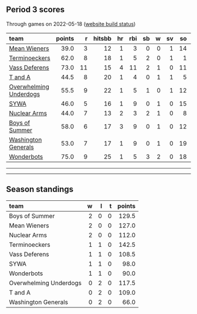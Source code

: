 

## Period 3 scores

Through games on 2022-05-18 ([website build status](https://github.com/brian-bot/pl-site/actions))


|team                                              | points|  r| hitsbb| hr| rbi| sb|  w| sv| so|   era|  whip|
|:-------------------------------------------------|------:|--:|------:|--:|---:|--:|--:|--:|--:|-----:|-----:|
|[Mean Wieners](./meanwieners)                     |   39.0|  3|     12|  1|   3|  0|  0|  1| 14| 2.000| 1.333|
|[Terminoeckers](./terminoeckers)                  |   62.0|  8|     18|  1|   5|  2|  0|  1|  1| 0.000| 0.333|
|[Vass Deferens](./vassdeferens)                   |   73.0| 11|     15|  4|  11|  2|  1|  0| 11| 1.636| 0.727|
|[T and A](./tanda)                                |   44.5|  8|     20|  1|   4|  0|  1|  1|  5| 5.625| 1.875|
|[Overwhelming Underdogs](./overwhelmingunderdogs) |   55.5|  9|     22|  1|   5|  1|  0|  1| 12| 5.727| 1.182|
|[SYWA](./sywa)                                    |   46.0|  5|     16|  1|   9|  0|  1|  0| 15| 4.235| 1.353|
|[Nuclear Arms](./nucleararms)                     |   44.0|  7|     13|  2|   3|  2|  1|  0|  8| 3.857| 1.571|
|[Boys of Summer](./boysofsummer)                  |   58.0|  6|     17|  3|   9|  0|  1|  0| 12| 3.176| 1.147|
|[Washington Generals](./washingtongenerals)       |   53.0|  7|     17|  1|   9|  0|  1|  0| 19| 4.438| 1.315|
|[Wonderbots](./wonderbots)                        |   75.0|  9|     25|  1|   5|  3|  2|  0| 18| 1.957| 1.174|

* * *
* * *

## Season standings


|team                   |  w|  l|  t| points|
|:----------------------|--:|--:|--:|------:|
|Boys of Summer         |  2|  0|  0|  129.5|
|Mean Wieners           |  2|  0|  0|  127.0|
|Nuclear Arms           |  2|  0|  0|  112.0|
|Terminoeckers          |  1|  1|  0|  142.5|
|Vass Deferens          |  1|  1|  0|  108.5|
|SYWA                   |  1|  1|  0|   98.0|
|Wonderbots             |  1|  1|  0|   90.0|
|Overwhelming Underdogs |  0|  2|  0|  117.5|
|T and A                |  0|  2|  0|  109.0|
|Washington Generals    |  0|  2|  0|   66.0|


